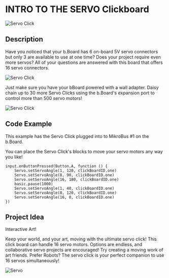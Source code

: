 # INTRO TO THE SERVO Clickboard

![Servo Click](https://github.com/Brilliant-Labs/bboard-tuts/blob/master/servo/servoinside.jpg?raw=true "Servo Click")

## Description

Have you noticed that your
b.Board has 6 on-board 5V servo
connectors but only 3 are
available to use at one time?
Does your project require even
more servos? All of your
questions are answered with this
board that offers 16 servo
connectors. 

![Servo Click](https://github.com/Brilliant-Labs/bboard-tuts/blob/master/servo/servogif.gif?raw=true "Servo Click")

Just make sure you have your bBoard powered with a wall adapter.  Daisy chain up to 30 more Servo Clicks using the b.Board's expansion port to control more than 500 servo motors!

![Servo Click](https://github.com/Brilliant-Labs/bboard-tuts/blob/master/servo/servo-click.jpg?raw=true "Servo Click")

## Code Example

This example has the Servo Click plugged into to MikroBus #1 on the b.Board. 

You can place the Servo Click's blocks to move your servo motors any way you like! 

```blocks
input.onButtonPressed(Button.A, function () {
    Servo.setServoAngle(1, 120, clickBoardID.one)
    Servo.setServoAngle(8, 90, clickBoardID.one)
    Servo.setServoAngle(16, 180, clickBoardID.one)
    basic.pause(1000)
    Servo.setServoAngle(1, 40, clickBoardID.one)
    Servo.setServoAngle(8, 120, clickBoardID.one)
    Servo.setServoAngle(16, 0, clickBoardID.one)
})
```

## Project Idea

Interactive Art!

Keep your world, and your art, moving with the
ultimate servo click! This click
board can handle 16 servo
motors. Options are endless, and
collaborative servo projects are
encouraged! Try creating a moving
work of art friends.  Prefer Robots?  The servo click is your perfect companion to use 16 servos simultaneously!


![Servo](https://github.com/Brilliant-Labs/bboard-tuts/blob/master/servo/servoarm.jpg?raw=true "Let's Keep things moving") 